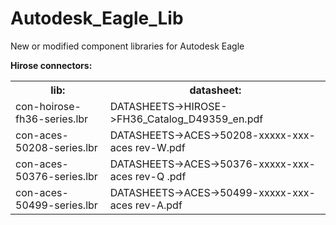 # Autodesk_Eagle_Lib
New or modified component libraries for Autodesk Eagle

<b>Hirose connectors:<br></b>



<table border: 2px solid blue>
   <tr>
      <th>lib:</th> 
      <th>datasheet:</th>
   </tr>
   <tr>
      <td>con-hoirose-fh36-series.lbr</td> 
      <td>DATASHEETS->HIROSE->FH36_Catalog_D49359_en.pdf</td>
   </tr>
   <tr>
      <td>con-aces-50208-series.lbr</td> 
      <td>DATASHEETS->ACES->50208-xxxxx-xxx-aces rev-W.pdf</td>
   </tr>
   <tr>
      <td>con-aces-50376-series.lbr</td> 
      <td>DATASHEETS->ACES->50376-xxxxx-xxx-aces rev-Q .pdf</td>
   </tr>
      <tr>
      <td>con-aces-50499-series.lbr</td> 
      <td>DATASHEETS->ACES->50499-xxxxx-xxx-aces rev-A.pdf</td>
   </tr>
</table>
